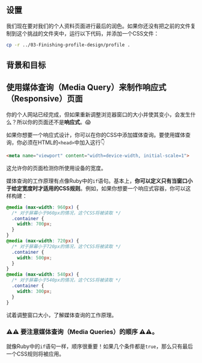 ## 设置

我们现在要对我们的个人资料页面进行最后的润色。如果你还没有把之前的文件复制到这个挑战的文件夹中，运行以下代码，并添加一个CSS文件：

```bash
cp -r ../03-Finishing-profile-design/profile .
```

## 背景和目标

## 使用媒体查询（Media Query）来制作响应式（Responsive）页面

你的个人网站已经完成，但如果重新调整浏览器窗口的大小并使其变小，会发生什么？所以你的页面还不是**响应式**。😱

如果你想要一个响应式设计，你可以在你的CSS中添加媒体查询。要使用媒体查询，你必须在HTML的`<head>`中加入这行👇

```html
<meta name="viewport" content="width=device-width, initial-scale=1">
```

 这允许你的页面检测你所使用设备的宽度。

 媒体查询的工作原理有点像Ruby中的`if`语句。基本上，**你可以定义只有当窗口小于给定宽度时才适用的CSS规则**。例如，如果你想要一个响应式容器，你可以这样构建：


```css
@media (max-width: 960px) {
  /* 对于屏幕小于960px的情况，这个CSS将被读取 */
  .container {
    width: 700px;
  }
}
@media (max-width: 720px) {
  /* 对于屏幕小于720px的情况，这个CSS将被读取 */
  .container {
    width: 500px;
  }
}
@media (max-width: 540px) {
  /* 对于屏幕小于540px的情况，这个CSS将被读取 */
  .container {
    width: 300px;
  }
}
```

试着调整窗口大小，了解媒体查询的工作原理。

### ⚠️⚠️ 要注意媒体查询（Media Queries）的顺序 ⚠️⚠️。

就像Ruby中的`if`语句一样，顺序很重要！如果几个条件都是`true`，那么只有最后一个CSS规则将被应用。
